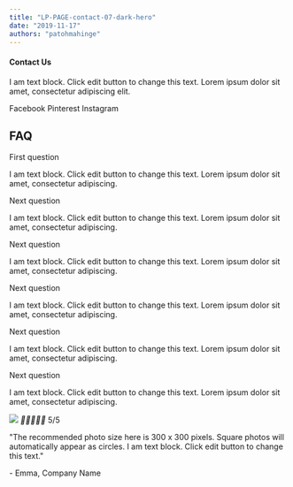 ```yaml
---
title: "LP-PAGE-contact-07-dark-hero"
date: "2019-11-17"
authors: "patohmahinge"
---
```


#### Contact Us

I am text block. Click edit button to change this text. Lorem ipsum dolor sit amet, consectetur adipiscing elit.

Facebook Pinterest Instagram

## FAQ

First question

I am text block. Click edit button to change this text. Lorem ipsum dolor sit amet, consectetur adipiscing.

Next question

I am text block. Click edit button to change this text. Lorem ipsum dolor sit amet, consectetur adipiscing.

Next question

I am text block. Click edit button to change this text. Lorem ipsum dolor sit amet, consectetur adipiscing.

Next question

I am text block. Click edit button to change this text. Lorem ipsum dolor sit amet, consectetur adipiscing.

Next question

I am text block. Click edit button to change this text. Lorem ipsum dolor sit amet, consectetur adipiscing.

Next question

I am text block. Click edit button to change this text. Lorem ipsum dolor sit amet, consectetur adipiscing.

![](images/placeholder-300x300-150x150.jpg) __________ 5/5

"The recommended photo size here is 300 x 300 pixels. Square photos will automatically appear as circles. I am text block. Click edit button to change this text."

\- Emma, Company Name
